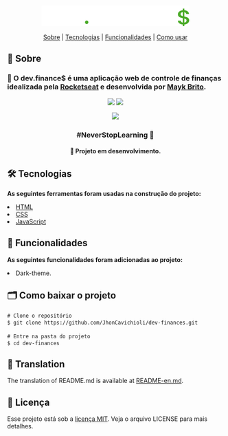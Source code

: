<a href="https://dev-finances-nu.vercel.app/"><p align="center"><img src="./assets/logo.svg"></p></a>

<p align="center"><a href="#sobre">Sobre</a> | <a href="#tecnologias">Tecnologias</a> | <a href="#funcionalidades">Funcionalidades</a> | <a href="#uso">Como usar</a></p>

<h2>📌 Sobre</h2>
<h3 id="sobre">🚀 O dev.finance$ é uma aplicação web de controle de finanças idealizada pela <a href="https://app.rocketseat.com.br/">Rocketseat</a> e desenvolvida por <a href="https://github.com/maykbrito">Mayk Brito</a>.</h3>

<p align="center">
  <a href="https://app.rocketseat.com.br/"><img src="https://img.shields.io/static/v1?label=Site&message=Rocketseat&color=49aa26&style=for-the-badge"/></a>
  <a href="http://starter-bot.rocketseat.dev/api/discord/login?param=RGlzY292ZXI="><img src="https://img.shields.io/static/v1?label=Comunidade&message=Rocketseat&color=49aa26&style=for-the-badge"/></a></p>
  <p align="center"><a href="https://dev-finances-nu.vercel.app/"><img src="https://img.shields.io/static/v1?label=Vercel&message=dev.finance$&color=49aa26&style=for-the-badge"/></a></p>
</p>

<strong><h3><p align="center">#NeverStopLearning 🚀</p></h3></strong>

<h4 align="center">🚧 Projeto em desenvolvimento.</h4>

<h2>🛠 Tecnologias</h2>
<strong><div id="tecnologias">As seguintes ferramentas foram usadas na construção do projeto:</div></strong>
<p></p>
<li> <a href="https://developer.mozilla.org/pt-BR/docs/Web/HTML">HTML</a>
<li> <a href="https://www.w3schools.com/css/">CSS</a>
<li> <a href="https://developer.mozilla.org/pt-BR/docs/Web/Javascript">JavaScript</a>

<h2>🔧 Funcionalidades</h2>
<strong id="funcionalidades">As seguintes funcionalidades foram adicionadas ao projeto:</strong>
<p></p>
<li> Dark-theme.

<h2 id="uso">🗂 Como baixar o projeto</h2>

```
# Clone o repositório
$ git clone https://github.com/JhonCavichioli/dev-finances.git

# Entre na pasta do projeto
$ cd dev-finances
```

<h2>📄 Translation</h2>
The translation of README.md is available at <a href="./README-en.md">README-en.md</a>.

<h2>📝 Licença</h2>
Esse projeto está sob a <a href="./LICENSE">licença MIT</a>. Veja o arquivo LICENSE para mais detalhes.
